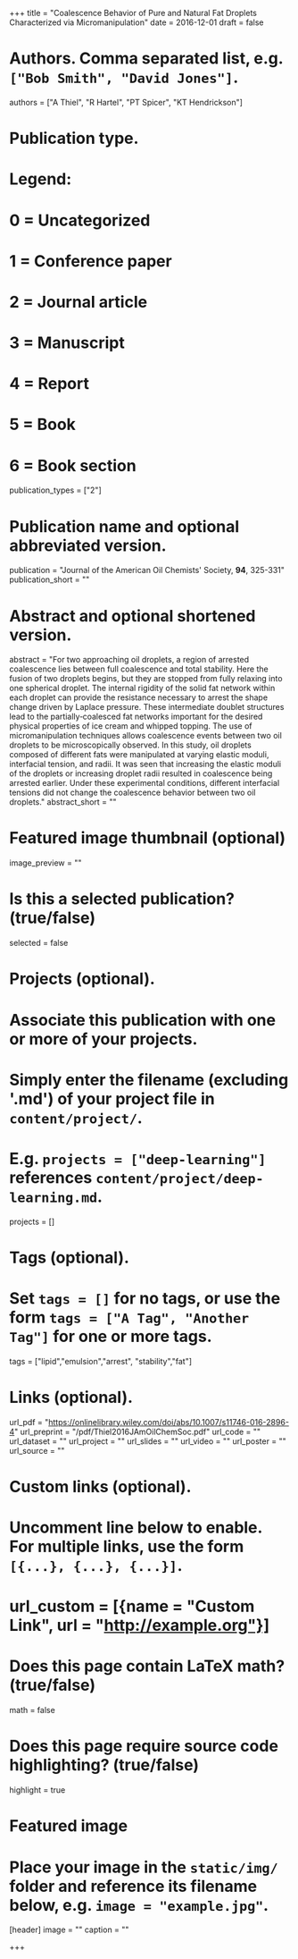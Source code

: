 +++
title = "Coalescence Behavior of Pure and Natural Fat Droplets Characterized via Micromanipulation"
date = 2016-12-01
draft = false

# Authors. Comma separated list, e.g. `["Bob Smith", "David Jones"]`.
authors = ["A Thiel", "R Hartel", "PT Spicer", "KT Hendrickson"]

# Publication type.
# Legend:
# 0 = Uncategorized
# 1 = Conference paper
# 2 = Journal article
# 3 = Manuscript
# 4 = Report
# 5 = Book
# 6 = Book section
publication_types = ["2"]

# Publication name and optional abbreviated version.
publication = "Journal of the American Oil Chemists' Society, __94__, 325-331"
publication_short = ""

# Abstract and optional shortened version.
abstract = "For two approaching oil droplets, a region of arrested coalescence lies between full coalescence and total stability. Here the fusion of two droplets begins, but they are stopped from fully relaxing into one spherical droplet. The internal rigidity of the solid fat network within each droplet can provide the resistance necessary to arrest the shape change driven by Laplace pressure. These intermediate doublet structures lead to the partially‐coalesced fat networks important for the desired physical properties of ice cream and whipped topping. The use of micromanipulation techniques allows coalescence events between two oil droplets to be microscopically observed. In this study, oil droplets composed of different fats were manipulated at varying elastic moduli, interfacial tension, and radii. It was seen that increasing the elastic moduli of the droplets or increasing droplet radii resulted in coalescence being arrested earlier. Under these experimental conditions, different interfacial tensions did not change the coalescence behavior between two oil droplets."
abstract_short = ""

# Featured image thumbnail (optional)
image_preview = ""

# Is this a selected publication? (true/false)
selected = false

# Projects (optional).
#   Associate this publication with one or more of your projects.
#   Simply enter the filename (excluding '.md') of your project file in `content/project/`.
#   E.g. `projects = ["deep-learning"]` references `content/project/deep-learning.md`.
projects = []

# Tags (optional).
#   Set `tags = []` for no tags, or use the form `tags = ["A Tag", "Another Tag"]` for one or more tags.
tags = ["lipid","emulsion","arrest", "stability","fat"]

# Links (optional).
url_pdf = "https://onlinelibrary.wiley.com/doi/abs/10.1007/s11746-016-2896-4"
url_preprint = "/pdf/Thiel2016JAmOilChemSoc.pdf"
url_code = ""
url_dataset = ""
url_project = ""
url_slides = ""
url_video = ""
url_poster = ""
url_source = ""

# Custom links (optional).
#   Uncomment line below to enable. For multiple links, use the form `[{...}, {...}, {...}]`.
# url_custom = [{name = "Custom Link", url = "http://example.org"}]

# Does this page contain LaTeX math? (true/false)
math = false

# Does this page require source code highlighting? (true/false)
highlight = true

# Featured image
# Place your image in the `static/img/` folder and reference its filename below, e.g. `image = "example.jpg"`.
[header]
image = ""
caption = ""

+++





